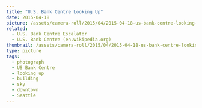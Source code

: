 ```yaml
---
title: "U.S. Bank Centre Looking Up"
date: 2015-04-18
picture: /assets/camera-roll/2015/04/2015-04-18-us-bank-centre-looking-up/20150418_224755681_iOS.jpg
related:
  - U.S. Bank Centre Escalator
  - U.S. Bank Centre (en.wikipedia.org)
thumbnail: /assets/camera-roll/2015/04/2015-04-18-us-bank-centre-looking-up/20150418_224755681_iOS-thumbnail.jpg
type: picture
tags:
  - photograph
  - US Bank Centre
  - looking up
  - building
  - sky
  - downtown
  - Seattle
---
```

